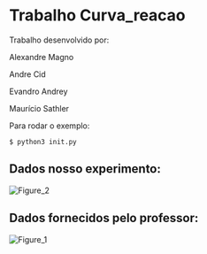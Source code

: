 # Trabalho Curva_reacao
Trabalho desenvolvido por:

Alexandre Magno

Andre Cid

Evandro Andrey

Maurício Sathler
 
Para rodar o exemplo:

    $ python3 init.py

## Dados nosso experimento:

![Figure_2](https://user-images.githubusercontent.com/51409770/118873280-f09cbc00-b8bf-11eb-8d11-7069b76a506c.png)


## Dados fornecidos pelo professor:
![Figure_1](https://user-images.githubusercontent.com/51409770/118854047-d3112780-b8aa-11eb-913d-e7ccd7814d46.png)
